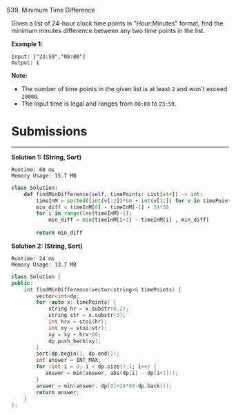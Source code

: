 539. Minimum Time Difference

Given a list of 24-hour clock time points in "Hour:Minutes" format, find the minimum minutes difference between any two time points in the list.

**Example 1:**
```
Input: ["23:59","00:00"]
Output: 1
```

**Note:**

* The number of time points in the given list is at least `2` and won't exceed `20000`.
* The input time is legal and ranges from `00:00` to `23:59`.

# Submissions
---
**Solution 1: (String, Sort)**
```
Runtime: 68 ms
Memory Usage: 15.7 MB
```
```python
class Solution:
    def findMinDifference(self, timePoints: List[str]) -> int:
        timeInM = sorted([int(v[:2])*60 + int(v[3:]) for v in timePoints])
        min_diff = timeInM[0] - timeInM[-1] + 24*60
        for i in range(len(timeInM)-1):
            min_diff = min(timeInM[i+1] - timeInM[i] , min_diff)
            
        return min_diff
```

**Solution 2: (String, Sort)**
```
Runtime: 24 ms
Memory Usage: 13.7 MB
```
```c++
class Solution {
public:
    int findMinDifference(vector<string>& timePoints) {
        vector<int>dp;
        for (auto x: timePoints) {
            string hr = x.substr(0,2);
            string str = x.substr(3);
            int hrx = stoi(hr);
            int xy = stoi(str);
            xy = xy + hrx*60;
            dp.push_back(xy);
        }
        sort(dp.begin(), dp.end());
        int answer = INT_MAX;
        for (int i = 0; i < dp.size()-1; i++) {
           answer = min(answer, abs(dp[i] - dp[i+1]));
        }
        answer = min(answer, dp[0]+24*60-dp.back());
        return answer;
    }
};
```
